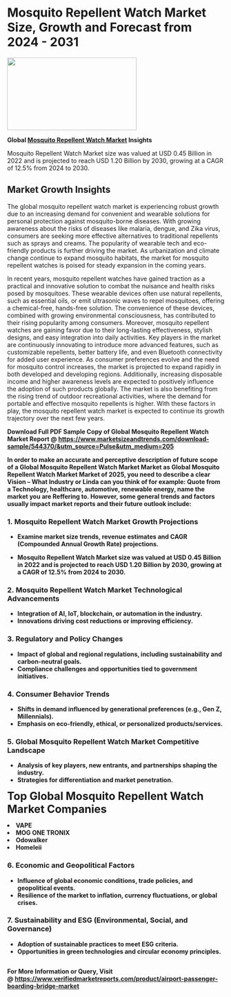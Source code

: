 <H1>Mosquito Repellent Watch Market Size, Growth and Forecast from 2024 - 2031</H1><img class="aligncenter size-medium wp-image-584254" src="https://thirdeyenews.in/wp-content/uploads/2024/09/Global-Market-Research-300x168.jpeg" alt="" width="300" height="168" /><p><strong>Global&nbsp;<a href="https://www.marketsizeandtrends.com/download-sample/544370/&amp;utm_source=Pulse&amp;utm_medium=205">Mosquito Repellent Watch Market</a> Insights</strong></p><p>Mosquito Repellent Watch Market size was valued at USD 0.45 Billion in 2022 and is projected to reach USD 1.20 Billion by 2030, growing at a CAGR of 12.5% from 2024 to 2030.</p><p><h2>Market Growth Insights</h2> <p>The global mosquito repellent watch market is experiencing robust growth due to an increasing demand for convenient and wearable solutions for personal protection against mosquito-borne diseases. With growing awareness about the risks of diseases like malaria, dengue, and Zika virus, consumers are seeking more effective alternatives to traditional repellents such as sprays and creams. The popularity of wearable tech and eco-friendly products is further driving the market. As urbanization and climate change continue to expand mosquito habitats, the market for mosquito repellent watches is poised for steady expansion in the coming years.</p> <p><strong></strong></p> <p>In recent years, mosquito repellent watches have gained traction as a practical and innovative solution to combat the nuisance and health risks posed by mosquitoes. These wearable devices often use natural repellents, such as essential oils, or emit ultrasonic waves to repel mosquitoes, offering a chemical-free, hands-free solution. The convenience of these devices, combined with growing environmental consciousness, has contributed to their rising popularity among consumers. Moreover, mosquito repellent watches are gaining favor due to their long-lasting effectiveness, stylish designs, and easy integration into daily activities. Key players in the market are continuously innovating to introduce more advanced features, such as customizable repellents, better battery life, and even Bluetooth connectivity for added user experience. As consumer preferences evolve and the need for mosquito control increases, the market is projected to expand rapidly in both developed and developing regions. Additionally, increasing disposable income and higher awareness levels are expected to positively influence the adoption of such products globally. The market is also benefiting from the rising trend of outdoor recreational activities, where the demand for portable and effective mosquito repellents is higher. With these factors in play, the mosquito repellent watch market is expected to continue its growth trajectory over the next few years.</p> <p><strong></p><p><span class=""><strong>Download Full PDF Sample Copy of Global Mosquito Repellent Watch Market Report</strong> @ <a href="https://www.marketsizeandtrends.com/download-sample/544370/&amp;utm_source=Pulse&amp;utm_medium=205" target="_blank">https://www.marketsizeandtrends.com/download-sample/544370/&amp;utm_source=Pulse&amp;utm_medium=205</a></span></p><p>In order to make an accurate and perceptive description of future scope of a Global&nbsp;Mosquito Repellent Watch Market Market as Global&nbsp;Mosquito Repellent Watch Market Market of 2025, you need to describe a clear Vision &ndash; What Industry or Linda can you think of for example: Quote from a Technology, healthcare, automotive, renewable energy, name the market you are Reffering to. However, some general trends and factors usually impact market reports and their future outlook include:</p><h3>1.&nbsp;<strong>Mosquito Repellent Watch Market Growth Projections</strong></h3><ul><li>Examine market size trends, revenue estimates and CAGR (Compounded Annual Growth Rate) projections.</li><li><p>Mosquito Repellent Watch Market size was valued at USD 0.45 Billion in 2022 and is projected to reach USD 1.20 Billion by 2030, growing at a CAGR of 12.5% from 2024 to 2030.</p></li></ul><h3>2.&nbsp;<strong>Mosquito Repellent Watch Market Technological Advancements</strong></h3><ul><li>Integration of AI, IoT, blockchain, or automation in the industry.</li><li>Innovations driving cost reductions or improving efficiency.</li></ul><h3>3.&nbsp;<strong>Regulatory and Policy Changes</strong></h3><ul><li>Impact of global and regional regulations, including sustainability and carbon-neutral goals.</li><li>Compliance challenges and opportunities tied to government initiatives.</li></ul><h3>4.&nbsp;<strong>Consumer Behavior Trends</strong></h3><ul><li>Shifts in demand influenced by generational preferences (e.g., Gen Z, Millennials).</li><li>Emphasis on eco-friendly, ethical, or personalized products/services.</li></ul><h3>5.&nbsp;<strong>Global Mosquito Repellent Watch Market Competitive Landscape</strong></h3><ul><li>Analysis of key players, new entrants, and partnerships shaping the industry.</li><li>Strategies for differentiation and market penetration.</li></ul><p data-pm-slice="1 1 []"><span style="color: inherit; font-family: inherit; font-size: 25px;">Top Global Mosquito Repellent Watch Market Companies</span></p><div class="" data-test-id=""><p><li>VAPE</li><li> MOG ONE TRONIX</li><li> Odowalker</li><li> Homeleii</li></p></div><h3>6.&nbsp;<strong>Economic and Geopolitical Factors</strong></h3><ul><li>Influence of global economic conditions, trade policies, and geopolitical events.</li><li>Resilience of the market to inflation, currency fluctuations, or global crises.</li></ul><h3>7.&nbsp;<strong>Sustainability and ESG (Environmental, Social, and Governance)</strong></h3><ul><li>Adoption of sustainable practices to meet ESG criteria.</li><li>Opportunities in green technologies and circular economy principles.</li></ul><h2><strong style="font-size: 14px;">For More Information or Query, Visit @&nbsp;</strong><a style="background-color: #ffffff; font-size: 14px;" href="https://www.marketsizeandtrends.com/report/mosquito-repellent-watch-market/" target="_blank">https://www.verifiedmarketreports.com/product/airport-passenger-boarding-bridge-market</a></h2>
